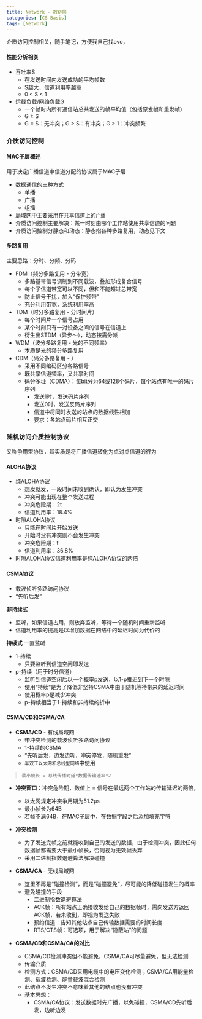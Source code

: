 ```yaml
---
title: Network - 数链层
categories: [CS Basis]
tags: [Network]
---
```


介质访问控制相关，随手笔记，方便我自己找ovo，

<!-- more -->
#### 性能分析相关
- 吞吐率S
	- 在发送时间内发送成功的平均帧数
	- S越大，信道利用率越高
	- 0 < S < 1
- 运载负载/网络负载G
	- 一个帧时内所有通信站总共发送的帧平均值（包括原发帧和重发帧）
	- G ≥ S
	- G = S：无冲突；G > S：有冲突；G > 1：冲突频繁

### 介质访问控制
#### MAC子层概述
用于决定广播信道中信道分配的协议属于MAC子层
- 数据通信的三种方式
	- 单播
	- 广播
	- 组播
- 局域网中主要采用在共享信道上的`广播`
- 介质访问控制主要解决：某一时刻由哪个工作站使用共享信道的问题
- 介质访问控制分静态和动态：静态指各种多路复用，动态见下文

#### 多路复用
主要思路：分时、分频、分码
- FDM（频分多路复用 - 分带宽）
	- 多路基带信号调制到不同载波，叠加形成复合信号
	- 每个子信道带宽可以不同，但和不能超过总带宽
	- 防止信号干扰，加入“保护频带”
	- 充分利用带宽，系统利用率高
- TDM（时分多路复用 - 分时间片）
	- 每个时间片一个信号占用
	- 某个时刻只有一对设备之间的信号在信道上
	- 衍生出STDM（异步～），动态按需分派
- WDM（波分多路复用 - 光的不同频率）
	- 本质是光的频分多路复用
- CDM（码分多路复用 - ）
	- 采用不同编码区分各路信号
	- 既共享信道频率，又共享时间
	- 码分多址（CDMA）：每bit分为64或128个码片，每个站点有唯一的码片序列
		- 发送1时，发送码片序列
		- 发送0时，发送反码片序列
		- 信道中将同时发送的站点的数据线性相加
		- 要求：各站点码片相互正交

### 随机访问介质控制协议
又称争用型协议，其实质是将广播信道转化为点对点信道的行为
#### ALOHA协议
- 纯ALOHA协议
	- 想发就发，一段时间未收到确认，即认为发生冲突
	- 冲突可能出现在整个发送过程
	- 冲突危险期：2t
	- 信道利用率：18.4%
- 时隙ALOHA协议
	- 只能在时间片开始发送
	- 开始时没有冲突则不会发生冲突
	- 冲突危险期：t
	- 信道利用率：36.8%
- 时隙ALOHA协议信道利用率是纯ALOHA协议的两倍

#### CSMA协议
- 载波侦听多路访问协议
- “先听后发”

**非持续式**
- 监听，如果信道占用，则放弃监听，等待一个随机时间重新监听
- 信道利用率的提高是以增加数据在网络中的延迟时间为代价的

**持续式**
一直监听
- 1-持续
	- 只要监听到信道空闲即发送
- p-持续（用于时分信道）
	- 监听到信道空闲后以一个概率p发送，以1-p推迟到下一个时隙
	- 使用“持续”是为了降低非坚持CSMA中由于随机等待带来的延迟时间
	- 使用概率p是减少冲突
	- p-持续相当于1-持续和非持续的折中


#### CSMA/CD和CSMA/CA
- **CSMA/CD** - 有线局域网
	- 带冲突检测的载波侦听多路访问协议
	- 1-持续的CSMA
	- “先听后发，边发边听，冲突停发，随机重发”
	- `半双工以太网和总线型网络`中使用


> ```最小帧长 = 总线传播时延*数据传输速率*2```


- **冲突窗口**：冲突危险期，数值上 = 信号在最远两个工作站的传输延迟的两倍，
	- 以太网规定冲突争用期为51.2μs
	- 最小帧长为64B
	- 若帧不满64B，在MAC子层中，在数据字段之后添加填充字符

- **冲突检测**
	- 为了发送完帧之前就能收到自己的发送的数据，由于检测冲突，因此任何数据帧都需要大于最小帧长，否则视为无效帧丢弃
	- 采用二进制指数退避算法解决碰撞

- **CSMA/CA** - 无线局域网
	- 这里不再是“碰撞检测”，而是“碰撞避免”，尽可能的降低碰撞发生的概率
	- 避免碰撞的手段
		- 二进制指数退避算法
		- ACK帧：所有站点正确接收发给自己的数据帧时，需向发送方返回ACK帧，若未收到，即视为发送失败
		- 预约信道：告知其他站点自己传输数据需要的时间长度
		- RTS/CTS帧：可选项，用于解决“隐蔽站”的问题

- **CSMA/CD和CSMA/CA的对比**
	- CSMA/CD检测冲突但不能避免，CSMA/CA可尽量避免，但无法检测
	- 传输介质
	- 检测方式：CSMA/CD采用电缆中的电压变化检测；CSMA/CA用能量检测、载波检测、能量载波混合检测
	- 此结点不发生冲突不意味着其他的结点也没有冲突
	- 基本思想：
		- CSMA/CA协议：发送数据时先广播，以免碰撞，CSMA/CD先听后发，边听边发











